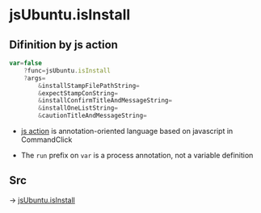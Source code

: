# jsUbuntu.isInstall

## Difinition by js action

```js.js
var=false
	?func=jsUbuntu.isInstall
	?args=
		&installStampFilePathString=
		&expectStampConString=
		&installConfirmTitleAndMessageString=
		&installOneListString=
		&cautionTitleAndMessageString=
```

- [js action](#) is annotation-oriented language based on javascript in CommandClick

- The `run` prefix on `var` is a process annotation, not a variable definition

## Src

-> [jsUbuntu.isInstall](https://github.com/puutaro/CommandClick/blob/master/app/src/main/java/com/puutaro/commandclick/fragment_lib/terminal_fragment/js_interface/JsUbuntu.kt#L287)


